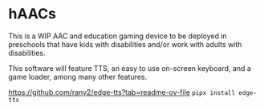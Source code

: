 # hAACs
This is a WIP AAC and education gaming device to be deployed in preschools that have kids with disabilities and/or work with adults with disabilities.

This software will feature TTS, an easy to use on-screen keyboard, and a game loader, among many other features.

https://github.com/rany2/edge-tts?tab=readme-ov-file `pipx install edge-tts`